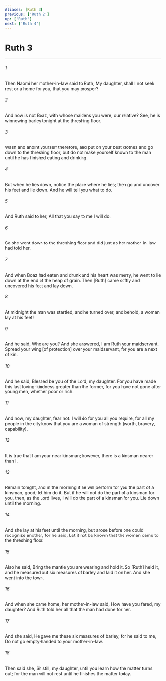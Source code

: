 ```yaml
---
Aliases: [Ruth 3]
previous: ['Ruth 2']
up: ['Ruth']
next: ['Ruth 4']
---
```

# Ruth 3

***














###### 1 






Then Naomi her mother-in-law said to Ruth, My daughter, shall I not seek rest or a home for you, that you may prosper? 













###### 2 






And now is not Boaz, with whose maidens you were, our relative? See, he is winnowing barley tonight at the threshing floor. 













###### 3 






Wash and anoint yourself therefore, and put on your best clothes and go down to the threshing floor, but do not make yourself known to the man until he has finished eating and drinking. 













###### 4 






But when he lies down, notice the place where he lies; then go and uncover his feet and lie down. And he will tell you what to do. 













###### 5 






And Ruth said to her, All that you say to me I will do. 













###### 6 






So she went down to the threshing floor and did just as her mother-in-law had told her. 













###### 7 






And when Boaz had eaten and drunk and his heart was merry, he went to lie down at the end of the heap of grain. Then [Ruth] came softly and uncovered his feet and lay down. 













###### 8 






At midnight the man was startled, and he turned over, and behold, a woman lay at his feet! 













###### 9 






And he said, Who are you? And she answered, I am Ruth your maidservant. Spread your wing [of protection] over your maidservant, for you are a next of kin. 













###### 10 






And he said, Blessed be you of the Lord, my daughter. For you have made this last loving-kindness greater than the former, for you have not gone after young men, whether poor or rich. 













###### 11 






And now, my daughter, fear not. I will do for you all you require, for all my people in the city know that you are a woman of strength (worth, bravery, capability). 













###### 12 






It is true that I am your near kinsman; however, there is a kinsman nearer than I. 













###### 13 






Remain tonight, and in the morning if he will perform for you the part of a kinsman, good; let him do it. But if he will not do the part of a kinsman for you, then, as the Lord lives, I will do the part of a kinsman for you. Lie down until the morning. 













###### 14 






And she lay at his feet until the morning, but arose before one could recognize another; for he said, Let it not be known that the woman came to the threshing floor. 













###### 15 






Also he said, Bring the mantle you are wearing and hold it. So [Ruth] held it, and he measured out six measures of barley and laid it on her. And she went into the town. 













###### 16 






And when she came home, her mother-in-law said, How have you fared, my daughter? And Ruth told her all that the man had done for her. 













###### 17 






And she said, He gave me these six measures of barley, for he said to me, Do not go empty-handed to your mother-in-law. 













###### 18 






Then said she, Sit still, my daughter, until you learn how the matter turns out; for the man will not rest until he finishes the matter today.
